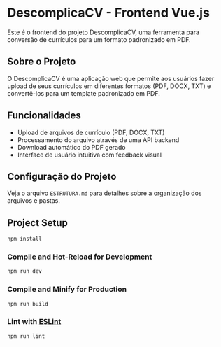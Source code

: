 # DescomplicaCV - Frontend Vue.js

Este é o frontend do projeto DescomplicaCV, uma ferramenta para conversão de currículos para um formato padronizado em PDF.

## Sobre o Projeto

O DescomplicaCV é uma aplicação web que permite aos usuários fazer upload de seus currículos em diferentes formatos (PDF, DOCX, TXT) e convertê-los para um template padronizado em PDF.

## Funcionalidades

- Upload de arquivos de currículo (PDF, DOCX, TXT)
- Processamento do arquivo através de uma API backend
- Download automático do PDF gerado
- Interface de usuário intuitiva com feedback visual

## Configuração do Projeto

Veja o arquivo `ESTRUTURA.md` para detalhes sobre a organização dos arquivos e pastas.

## Project Setup

```sh
npm install
```

### Compile and Hot-Reload for Development

```sh
npm run dev
```

### Compile and Minify for Production

```sh
npm run build
```

### Lint with [ESLint](https://eslint.org/)

```sh
npm run lint
```
